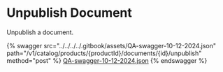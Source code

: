 # Unpublish Document

Unpublish a document.

{% swagger src="../../../../.gitbook/assets/QA-swagger-10-12-2024.json" path="/v1/catalog/products/{productId}/documents/{id}/unpublish" method="post" %}
[QA-swagger-10-12-2024.json](../../../../.gitbook/assets/QA-swagger-10-12-2024.json)
{% endswagger %}
